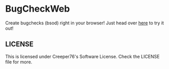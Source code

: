 # BugCheckWeb

Create bugchecks (bsod) right in your browser!
Just head over [here](http://bugcheck.maxreinartz.me) to try it out!

## LICENSE

This is licensed under Creeper76's Software License. Check the LICENSE file for more.